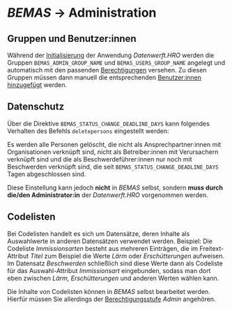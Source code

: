 # *BEMAS* → Administration

## Gruppen und Benutzer:innen

Während der [Initialisierung](../../README.md#initialisierung) der Anwendung *Datenwerft.HRO*
werden die Gruppen `BEMAS_ADMIN_GROUP_NAME` und `BEMAS_USERS_GROUP_NAME` angelegt
und automatisch mit den passenden [Berechtigungen](usage/permissions.md) versehen.
Zu diesen Gruppen müssen dann manuell die entsprechenden
[Benutzer:innen hinzugefügt](../datenwerft/admin.md#benutzerin-hinzufügen) werden.

## Datenschutz

Über die Direktive `BEMAS_STATUS_CHANGE_DEADLINE_DAYS` kann folgendes Verhalten
des Befehls `deletepersons` eingestellt werden:

Es werden alle Personen gelöscht, die nicht als Ansprechpartner:innen
mit Organisationen verknüpft sind, nicht als Betreiber:innen mit Verursachern verknüpft sind
und die als Beschwerdeführer:innen nur noch mit Beschwerden verknüpft sind, die seit
`BEMAS_STATUS_CHANGE_DEADLINE_DAYS` Tagen abgeschlossen sind.

Diese Einstellung kann jedoch **nicht** in *BEMAS* selbst, sondern **muss durch die/den
Administrator:in** der *Datenwerft.HRO* vorgenommen werden.

## Codelisten

Bei Codelisten handelt es sich um Datensätze, deren Inhalte als Auswahlwerte in anderen
Datensätzen verwendet werden. Beispiel: Die Codeliste *Immissionsarten* besteht aus mehreren
Einträgen, die im Freitext-Attribut *Titel* zum Beispiel die Werte *Lärm* oder *Erschütterungen*
aufweisen. Im Datensatz *Beschwerden* schließlich sind diese Werte dann als Codeliste für das
Auswahl-Attribut *Immissionsart* eingebunden, sodass man dort eben zwischen
*Lärm, Erschütterungen* und anderen Werten wählen kann.

Die Inhalte von Codelisten können in *BEMAS* selbst bearbeitet werden.
Hierfür müssen Sie allerdings der [Berechtigungsstufe](usage/permissions.md) *Admin* angehören.
